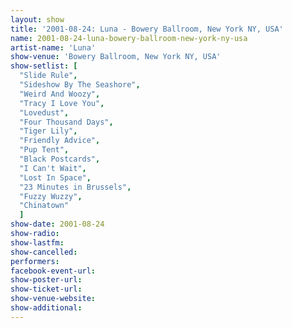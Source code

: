 ```yaml
---
layout: show
title: '2001-08-24: Luna - Bowery Ballroom, New York NY, USA'
name: 2001-08-24-luna-bowery-ballroom-new-york-ny-usa
artist-name: 'Luna'
show-venue: 'Bowery Ballroom, New York NY, USA'
show-setlist: [
  "Slide Rule",
  "Sideshow By The Seashore",
  "Weird And Woozy",
  "Tracy I Love You",
  "Lovedust",
  "Four Thousand Days",
  "Tiger Lily",
  "Friendly Advice",
  "Pup Tent",
  "Black Postcards",
  "I Can't Wait",
  "Lost In Space",
  "23 Minutes in Brussels",
  "Fuzzy Wuzzy",
  "Chinatown"
  ]
show-date: 2001-08-24
show-radio: 
show-lastfm: 
show-cancelled: 
performers: 
facebook-event-url: 
show-poster-url: 
show-ticket-url: 
show-venue-website: 
show-additional: 
---
```


